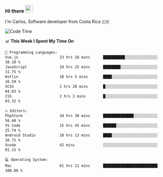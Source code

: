 ### Hi there <img src="https://media.giphy.com/media/hvRJCLFzcasrR4ia7z/giphy.gif" width="25px" height="25px">

I'm Carlos, Software developer from Costa Rica 🇨🇷

[//]: # (<a href="https://app.daily.dev/carum98"><img src="https://github.com/carum98/carum98/blob/main/devcard.svg" width="400" alt="Carlos Umaña Acevedo's Dev Card"/></a>)


<!--START_SECTION:waka-->
![Code Time](http://img.shields.io/badge/Code%20Time-11%2C186%20hrs%2027%20mins-blue)

📊 **This Week I Spent My Time On** 

```text
💬 Programming Languages: 
Vue.js                   23 hrs 18 mins      ██████████░░░░░░░░░░░░░░░   38.10 % 
JavaScript               19 hrs 25 mins      ████████░░░░░░░░░░░░░░░░░   31.75 % 
Kotlin                   10 hrs 5 mins       ████░░░░░░░░░░░░░░░░░░░░░   16.50 % 
SCSS                     2 hrs 28 mins       █░░░░░░░░░░░░░░░░░░░░░░░░   04.03 % 
CSS                      2 hrs 2 mins        █░░░░░░░░░░░░░░░░░░░░░░░░   03.32 % 

🔥 Editors: 
PhpStorm                 34 hrs 30 mins      ██████████████░░░░░░░░░░░   56.40 % 
VS Code                  15 hrs 45 mins      ██████░░░░░░░░░░░░░░░░░░░   25.74 % 
Android Studio           10 hrs 13 mins      ████░░░░░░░░░░░░░░░░░░░░░   16.71 % 
Xcode                    42 mins             ░░░░░░░░░░░░░░░░░░░░░░░░░   01.15 % 

💻 Operating System: 
Mac                      61 hrs 11 mins      █████████████████████████   100.00 % 
```


<!--END_SECTION:waka-->
